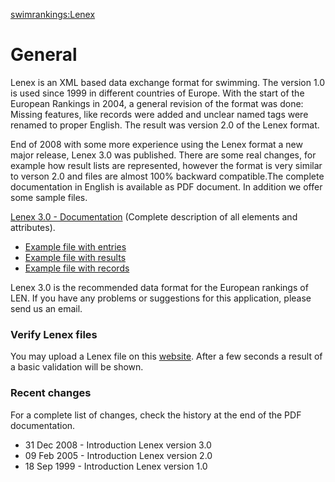 [swimrankings:Lenex](https://wiki.swimrankings.net/index.php/swimrankings:Lenex)

# General
Lenex is an XML based data exchange format for swimming. The version 1.0 is used since 1999 in different countries of Europe. With the start of the European Rankings in 2004, a general revision of the format was done: Missing features, like records were added and unclear named tags were renamed to proper English. The result was version 2.0 of the Lenex format.

End of 2008 with some more experience using the Lenex format a new major release, Lenex 3.0 was published. There are some real changes, for example how result lists are represented, however the format is very similar to verson 2.0 and files are almost 100% backward compatible.The complete documentation in English is available as PDF document. In addition we offer some sample files.

[Lenex 3.0 - Documentation](https://wiki.swimrankings.net/images/6/62/Lenex_3.0_Technical_Documentation.pdf) (Complete description of all elements and attributes).
* [Example file with entries](http://www.swimrankings.net/files/example-entries.lxf)
* [Example file with results](http://www.swimrankings.net/files/example-results.lxf)
* [Example file with records](http://www.swimrankings.net/files/example-records.lxf)

Lenex 3.0 is the recommended data format for the European rankings of LEN. If you have any problems or suggestions for this application, please send us an email.

### Verify Lenex files
You may upload a Lenex file on this [website](http://www.swimrankings.net/resultFileTestLenex.php). After a few seconds a result of a basic validation will be shown.

### Recent changes
For a complete list of changes, check the history at the end of the PDF documentation.

- 31 Dec 2008 - Introduction Lenex version 3.0
- 09 Feb 2005 - Introduction Lenex version 2.0
- 18 Sep 1999 - Introduction Lenex version 1.0

